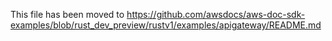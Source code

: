This file has been moved to https://github.com/awsdocs/aws-doc-sdk-examples/blob/rust_dev_preview/rustv1/examples/apigateway/README.md

